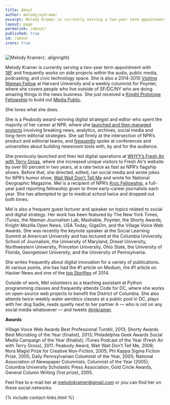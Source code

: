 ```yaml
---
title: About
author: melodyjoykramer
excerpt: Melody Kramer is currently serving a two-year term appointment with 18F and frequently works on side projects within the audio, public media, podcasting, and civic technology space. She is also a 2014-2015 Visiting Nieman Fellow at Harvard University and a weekly columnist for Poynter, where she covers people who live outside of SF/DC/NY who are doing amazing things in the news business.
layout: page
permalink: /about/
published: true
id: /about
icons: true
---
```


![Melody Kramer](http://www.gravatar.com/avatar/ff608aff04ab44f74302d1f86cddad39.png?size=250){: .alignright}

Melody Kramer is currently serving a two-year term appointment with [18F][1] and frequently works on side projects within the audio, public media, podcasting, and civic technology space. She is also a 2014-2015 [Visiting Nieman Fellow][2] at Harvard University and a weekly columnist for Poynter, where she covers people who live outside of SF/DC/NY who are doing amazing things in the news business. She just received a [Knight Prototype Fellowship](knightfoundation.org/blogs/knightblog/2015/8/4/22-ideas-win-knight-prototype-fund-support/) to build out [Media Public](http://mediapublic.github.io/).

She loves what she does.

She is a Peabody award-winning digital strategist and editor who spent the majority of her career at NPR, where she [launched and then managed projects][3] involving breaking news, analytics, archives, social media and long-term editorial strategies. She sat firmly at the intersection of NPR&#8217;s product and editorial teams, and [frequently][4] spoke at conferences and universities about building newsroom tools with, by and for the audience.

She previously launched and then led digital operations at [WHYY&#8217;s Fresh Air with Terry Gross][5], where she increased unique visitors to Fresh Air&#8217;s website by over 60 percent in two years, at a rate twice as fast as NPR&#8217;s flagship shows. Before that, she directed, edited, ran social media and wrote jokes for NPR&#8217;s humor show, [Wait Wait Don&#8217;t Tell Me][6] and wrote for National Geographic Magazine. Mel is a recipient of NPR&#8217;s [Kroc Fellowship][7], a full-year paid reporting fellowship given to three early-career journalists each year. She has attempted to go to medical school twice and dropped out both times.

Mel is also a frequent guest lecturer and speaker on topics related to social and digital strategy. Her work has been featured by The New York Times, iTunes, the Nieman Journalism Lab, Mashable, Poynter, the Shorty Awards, Knight-Mozilla Open News, USA Today, GigaOm, and the Village Voice Web Awards. She was recently the keynote speaker at the Social Learning Summit at American University and has lectured at the Columbia University School of Journalism, the University of Maryland, Drexel University, Northwestern University, Princeton University, Ohio State, the University of Florida, Georgetown University, and the University of Pennsylvania. 

She writes frequently about digital innovation for a variety of publications. At various points, she has had the #1 article on Medium, the #1 article on Hacker News and one of the [top Storifies](https://storify.com/mkramer/how-twitter-tracked-down-the-suspects-from-a-ppd-v) of 2014. 

Outside of work, Mel volunteers as a teaching assistant at Python programming classes and frequently attends Code for DC, where she works on open-source web projects to benefit the District of Columbia. She also attends twice-weekly water aerobics classes at a public pool in DC, plays with her dog Sadie, reads quietly next to her partner A &#8212; who is not on any social media whatsoever &#8212; and tweets [@mkramer][8].

**Awards**

Village Voice Web Awards Best Professional Tumblr, 2013; Shorty Awards Best Microblog of the Year (finalist), 2013; Philadelphia Geek Awards Social Media Campaign of the Year (finalist); iTunes Podcast of the Year (Fresh Air with Terry Gross), 2011. Peabody Award, Wait Wait Don’t Tell Me, 2008; Nora Magid Prize for Creative Non-Fiction, 2005; Phi Kappa Sigma Fiction Prize, 2005; Daily Pennsylvanian Columnist of the Year, 2005; National Association of Newspaper Columnists, Columnist of the Year (2005); Columbia University Scholastic Press Association, Gold Circle Awards, General Column Writing (1rst prize), 2005.

 [1]: https://18f.gsa.gov/
 [2]: https://medium.com/thelist/my-nieman-application-essay-59663a303d5b
 [3]: http://www.melodyjk.com/portfolio/
 [4]: http://www.melodyjk.com/talkspress/
 [5]: http://www.npr.org/programs/fresh-air/
 [6]: http://www.npr.org/programs/wait-wait-dont-tell-me/
 [7]: http://www.npr.org/about-npr/183691179/kroc-fellowship-details-and-application
 [8]: https://twitter.com/mkramer

Feel free to e-mail her at <melodykramer@gmail.com> or you can find her on these social networks:

{% include contact-links.html %}
